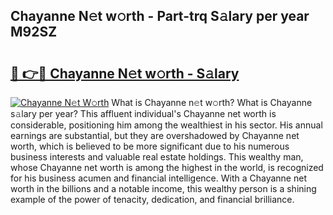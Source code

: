 ## Chayanne N𝚎t w𝚘rth - Part-trq S𝚊lary per year M92SZ

# <h2><a href="http://gc3b2f.nevu.top/?p=Chayanne">🔗 👉🔴 Chayanne N𝚎t w𝚘rth - S𝚊lary</a></h2>

[![Chayanne N𝚎t W𝚘rth](https://i.imgur.com/Oavwk0R.jpeg)](http://gc3b2f.nevu.top/?p=Chayanne)
What is Chayanne n𝚎t w𝚘rth? What is Chayanne s𝚊lary per year?
This affluent individual's Chayanne net worth is considerable, positioning him among the wealthiest in his sector. His annual earnings are substantial, but they are overshadowed by Chayanne net worth, which is believed to be more significant due to his numerous business interests and valuable real estate holdings. This wealthy man, whose Chayanne net worth is among the highest in the world, is recognized for his business acumen and financial intelligence. With a Chayanne net worth in the billions and a notable income, this wealthy person is a shining example of the power of tenacity, dedication, and financial brilliance.
